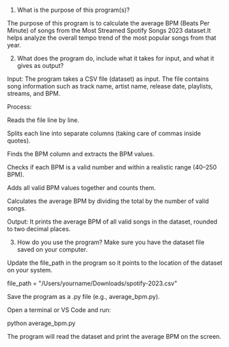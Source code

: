 1. What is the purpose of this program(s)?

The purpose of this program is to calculate the average BPM (Beats Per Minute) of songs from the Most Streamed Spotify Songs 2023 dataset.It helps analyze the overall tempo trend of the most popular songs from that year.

2. What does the program do, include what it takes for input, and what it gives as output?

Input:
The program takes a CSV file (dataset) as input.
The file contains song information such as track name, artist name, release date, playlists, streams, and BPM.

Process:

Reads the file line by line.

Splits each line into separate columns (taking care of commas inside quotes).

Finds the BPM column and extracts the BPM values.

Checks if each BPM is a valid number and within a realistic range (40–250 BPM).

Adds all valid BPM values together and counts them.

Calculates the average BPM by dividing the total by the number of valid songs.

Output:
It prints the average BPM of all valid songs in the dataset, rounded to two decimal places.

3. How do you use the program?
   Make sure you have the dataset file saved on your computer.

Update the file_path in the program so it points to the location of the dataset on your system.

file_path = "/Users/yourname/Downloads/spotify-2023.csv"

Save the program as a .py file (e.g., average_bpm.py).

Open a terminal or VS Code and run:

python average_bpm.py

The program will read the dataset and print the average BPM on the screen.
